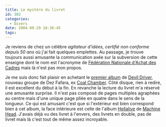 ```yaml
---
title: Le mystère du livret
id: 302
categories:
  - Divers
date: 2004-09-29 18:36:45
tags:
---
```


Je reviens de chez un célèbre _agitateur d'idées, certifié non conforme depuis 50 ans_ où j'ai fait quelques emplettes. Au passage, je trouve toujours aussi amusante la communication axée sur la subversion de cette enseigne dont le nom est l'acronyme de [Fédération Nationale d'Achat des Cadres](http://www.lentreprise.com/casdentreprise/4.62.html?dossier=112 "Fnac") mais là n'est pas mon propos.

Je me suis donc fait plaisir en achetant le [premier album](http://www.amazon.fr/exec/obidos/ASIN/B0000DIZUW/dyingculture-21 "Devil Driver") de [Devil Driver](http://www.devildriver.com/ "DevilDriver - The Official Site"), nouveau groupe de Dez Fafara, ex [Coal Chamber](http://www.roadrunnerrecords.com/artists/CoalChamber/ "Coal Chamber"). Côté disque, rien à redire, il est excellent du début à la fin. En revanche la lecture du livret m'a réservé une amusante surprise. Il n'est pas composé de pages multiples agraphées au centre mais d'une unique page pliée en quatre dans le sens de la longueur. Ce qui est amusant c'est que si l'extérieur est bien correspond bien à cet album, la face intérieure est celle de l'album [Hellalive](http://www.amazon.fr/exec/obidos/ASIN/B00008ADPH/dyingculture-21 "Hellalive") de [Machine Head](http://www.machinehead1.com/ "Machine Head"). J'avais déjà vu des livret à l'envers, des livrets en double, pas de livret mais là c'est tout de même assez incroyable.